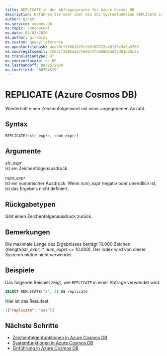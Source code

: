 ```yaml
---
title: REPLICATE in der Abfragesprache für Azure Cosmos DB
description: Erfahren Sie mehr über die SQL-Systemfunktion REPLICATE in Azure Cosmos DB.
author: ginamr
ms.service: cosmos-db
ms.topic: conceptual
ms.date: 03/03/2020
ms.author: girobins
ms.custom: query-reference
ms.openlocfilehash: aea29cfff6b3827cfb9169722e48120e3a5a3709
ms.sourcegitcommit: c5021f2095e25750eb34fd0b866adf5d81d56c3a
ms.translationtype: HT
ms.contentlocale: de-DE
ms.lasthandoff: 08/25/2020
ms.locfileid: "88794319"
---
```

# <a name="replicate-azure-cosmos-db"></a>REPLICATE (Azure Cosmos DB)
 Wiederholt einen Zeichenfolgenwert mit einer angegebenen Anzahl.
  
## <a name="syntax"></a>Syntax
  
```sql
REPLICATE(<str_expr>, <num_expr>)
```  
  
## <a name="arguments"></a>Argumente
  
*str_expr*  
   Ist ein Zeichenfolgenausdruck.
  
*num_expr*  
   Ist ein numerischer Ausdruck. Wenn *num_expr* negativ oder unendlich ist, ist das Ergebnis nicht definiert.
  
## <a name="return-types"></a>Rückgabetypen
  
  Gibt einen Zeichenfolgenausdruck zurück.
  
## <a name="remarks"></a>Bemerkungen

  Die maximale Länge des Ergebnisses beträgt 10.000 Zeichen ((length(*str_expr*)  *  *num_expr*) <= 10.000). Der Index wird von dieser Systemfunktion nicht verwendet.

## <a name="examples"></a>Beispiele
  
  Das folgende Beispiel zeigt, wie `REPLICATE` in einer Abfrage verwendet wird.
  
```sql
SELECT REPLICATE("a", 3) AS replicate
```  
  
 Hier ist das Resultset.
  
```json
[{"replicate": "aaa"}]
```  

## <a name="next-steps"></a>Nächste Schritte

- [Zeichenfolgenfunktionen in Azure Cosmos DB](sql-query-string-functions.md)
- [Systemfunktionen in Azure Cosmos DB](sql-query-system-functions.md)
- [Einführung in Azure Cosmos DB](introduction.md)
